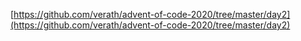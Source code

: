 [https://github.com/verath/advent-of-code-2020/tree/master/day2](https://github.com/verath/advent-of-code-2020/tree/master/day2)
